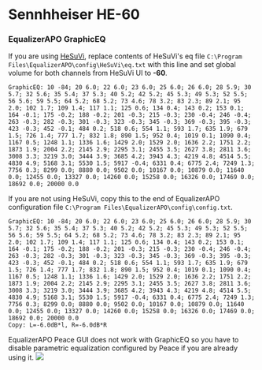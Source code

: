 # Sennhheiser HE-60
### EqualizerAPO GraphicEQ
If you are using [HeSuVi](https://sourceforge.net/projects/hesuvi/), replace contents of HeSuVi's eq file `C:\Program Files\EqualizerAPO\config\HeSuVi\eq.txt` with this line and set global volume for both channels from HeSuVi UI to **-60**.
```
GraphicEQ: 10 -84; 20 6.0; 22 6.0; 23 6.0; 25 6.0; 26 6.0; 28 5.9; 30 5.7; 32 5.6; 35 5.4; 37 5.3; 40 5.2; 42 5.2; 45 5.3; 49 5.3; 52 5.5; 56 5.6; 59 5.5; 64 5.2; 68 5.2; 73 4.6; 78 3.2; 83 2.3; 89 2.1; 95 2.0; 102 1.7; 109 1.4; 117 1.1; 125 0.6; 134 0.4; 143 0.2; 153 0.1; 164 -0.1; 175 -0.2; 188 -0.2; 201 -0.3; 215 -0.3; 230 -0.4; 246 -0.4; 263 -0.3; 282 -0.3; 301 -0.3; 323 -0.3; 345 -0.3; 369 -0.3; 395 -0.3; 423 -0.3; 452 -0.1; 484 0.2; 518 0.6; 554 1.1; 593 1.7; 635 1.9; 679 1.5; 726 1.4; 777 1.7; 832 1.8; 890 1.5; 952 0.4; 1019 0.1; 1090 0.4; 1167 0.5; 1248 1.1; 1336 1.6; 1429 2.0; 1529 2.0; 1636 2.2; 1751 2.2; 1873 1.9; 2004 2.2; 2145 2.9; 2295 3.1; 2455 3.5; 2627 3.8; 2811 3.6; 3008 3.3; 3219 3.0; 3444 3.9; 3685 4.2; 3943 4.3; 4219 4.8; 4514 5.5; 4830 4.9; 5168 3.1; 5530 1.5; 5917 -0.4; 6331 0.4; 6775 2.4; 7249 1.3; 7756 0.3; 8299 0.0; 8880 0.0; 9502 0.0; 10167 0.0; 10879 0.0; 11640 0.0; 12455 0.0; 13327 0.0; 14260 0.0; 15258 0.0; 16326 0.0; 17469 0.0; 18692 0.0; 20000 0.0
```
If you are not using HeSuVi, copy this to the end of EqualizerAPO configuration file `C:\Program Files\EqualizerAPO\config\config.txt`.
```
GraphicEQ: 10 -84; 20 6.0; 22 6.0; 23 6.0; 25 6.0; 26 6.0; 28 5.9; 30 5.7; 32 5.6; 35 5.4; 37 5.3; 40 5.2; 42 5.2; 45 5.3; 49 5.3; 52 5.5; 56 5.6; 59 5.5; 64 5.2; 68 5.2; 73 4.6; 78 3.2; 83 2.3; 89 2.1; 95 2.0; 102 1.7; 109 1.4; 117 1.1; 125 0.6; 134 0.4; 143 0.2; 153 0.1; 164 -0.1; 175 -0.2; 188 -0.2; 201 -0.3; 215 -0.3; 230 -0.4; 246 -0.4; 263 -0.3; 282 -0.3; 301 -0.3; 323 -0.3; 345 -0.3; 369 -0.3; 395 -0.3; 423 -0.3; 452 -0.1; 484 0.2; 518 0.6; 554 1.1; 593 1.7; 635 1.9; 679 1.5; 726 1.4; 777 1.7; 832 1.8; 890 1.5; 952 0.4; 1019 0.1; 1090 0.4; 1167 0.5; 1248 1.1; 1336 1.6; 1429 2.0; 1529 2.0; 1636 2.2; 1751 2.2; 1873 1.9; 2004 2.2; 2145 2.9; 2295 3.1; 2455 3.5; 2627 3.8; 2811 3.6; 3008 3.3; 3219 3.0; 3444 3.9; 3685 4.2; 3943 4.3; 4219 4.8; 4514 5.5; 4830 4.9; 5168 3.1; 5530 1.5; 5917 -0.4; 6331 0.4; 6775 2.4; 7249 1.3; 7756 0.3; 8299 0.0; 8880 0.0; 9502 0.0; 10167 0.0; 10879 0.0; 11640 0.0; 12455 0.0; 13327 0.0; 14260 0.0; 15258 0.0; 16326 0.0; 17469 0.0; 18692 0.0; 20000 0.0
Copy: L=-6.0dB*l, R=-6.0dB*R
```
EqualizerAPO Peace GUI does not work with GraphicEQ so you have to disable parametric equalization configured by Peace if you are already using it.
![](https://raw.githubusercontent.com/jaakkopasanen/AutoEq/master/results/Headphone.com/innerfidelity/onear/Sennhheiser%20HE-60/Sennhheiser%20HE-60.png)
